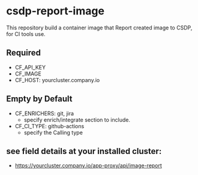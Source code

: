 # csdp-report-image
This repository build a container image that Report created image to CSDP, for CI tools use.

## Required
* CF_API_KEY
* CF_IMAGE
* CF_HOST:  yourcluster.company.io

## Empty by Default
* CF_ENRICHERS: git, jira
  * specify enrich/integrate section to include. 
* CF_CI_TYPE: github-actions
  * specify the Calling type
  
## see field details at your installed cluster: 
* https://yourcluster.company.io/app-proxy/api/image-report
